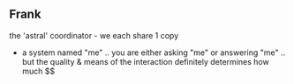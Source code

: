 


## Frank 

the 'astral' coordinator - we each share 1 copy
 - a system named "me" .. you are either asking "me" or answering "me" .. but the quality & means of the interaction definitely determines how much $$ 




